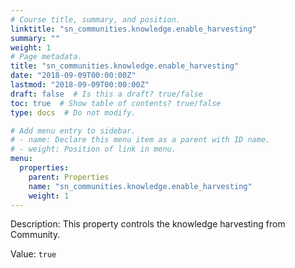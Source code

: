 ```yaml
---
# Course title, summary, and position.
linktitle: "sn_communities.knowledge.enable_harvesting"
summary: ""
weight: 1
# Page metadata.
title: "sn_communities.knowledge.enable_harvesting"
date: "2018-09-09T00:00:00Z"
lastmod: "2018-09-09T00:00:00Z"
draft: false  # Is this a draft? true/false
toc: true  # Show table of contents? true/false
type: docs  # Do not modify.

# Add menu entry to sidebar.
# - name: Declare this menu item as a parent with ID name.
# - weight: Position of link in menu.
menu:
  properties:
    parent: Properties
    name: "sn_communities.knowledge.enable_harvesting"
    weight: 1
---
```


Description: This property controls the knowledge harvesting from Community.


Value: `true`
